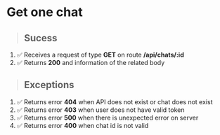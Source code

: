# Get one chat

> ## Sucess

1. ✅ Receives a request of type **GET** on route **/api/chats/:id**
2. ✅ Returns **200** and information of the related body

> ## Exceptions

1. ✅ Returns error **404** when API does not exist or chat does not exist
2. ✅ Returns error **403** when user does not have valid token
3. ✅ Returns error **500** when there is unexpected error on server
4. ✅ Returns error **400** when chat id is not valid